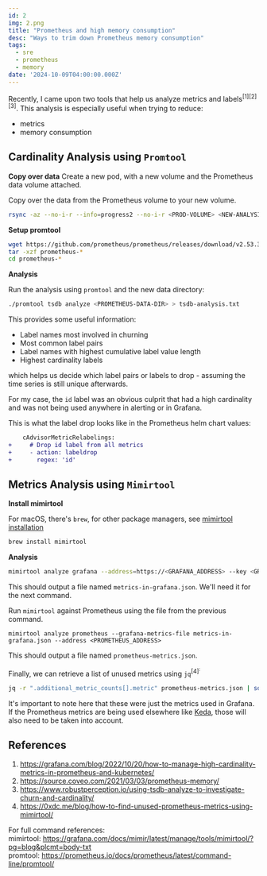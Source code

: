 ```yaml
---
id: 2
img: 2.png
title: "Prometheus and high memory consumption"
desc: "Ways to trim down Prometheus memory consumption"
tags:
  - sre
  - prometheus
  - memory
date: '2024-10-09T04:00:00.000Z'
---
```


Recently, I came upon two tools that help us analyze metrics and labels<sup>[1]</sup><sup>[2]</sup><sup>[3]</sup>. This analysis is especially useful when trying to reduce:
* metrics
* memory consumption

## Cardinality Analysis using `Promtool`

**Copy over data**
Create a new pod, with a new volume and the Prometheus data volume attached.

Copy over the data from the Prometheus volume to your new volume.
```bash
rsync -az --no-i-r --info=progress2 --no-i-r <PROD-VOLUME> <NEW-ANALYSIS-VOLUME>
```

**Setup promtool**

```bash
wget https://github.com/prometheus/prometheus/releases/download/v2.53.3/prometheus-2.53.3.linux-amd64.tar.gz
tar -xzf prometheus-*
cd prometheus-*
```

**Analysis**

Run the analysis using `promtool` and the new data directory:
```bash
./promtool tsdb analyze <PROMETHEUS-DATA-DIR> > tsdb-analysis.txt
```

This provides some useful information:
* Label names most involved in churning
* Most common label pairs
* Label names with highest cumulative label value length
* Highest cardinality labels

which helps us decide which label pairs or labels to drop - assuming the time series is still unique afterwards.

For my case, the `id` label was an obvious culprit that had a high cardinality and was not being used anywhere in alerting or in Grafana.

This is what the label drop looks like in the Prometheus helm chart values:
```diff
    cAdvisorMetricRelabelings:
+     # Drop id label from all metrics
+     - action: labeldrop
+       regex: 'id'
```

## Metrics Analysis using `Mimirtool`

**Install mimirtool**

For macOS, there's `brew`, for other package managers, see [mimirtool installation](https://grafana.com/docs/mimir/latest/manage/tools/mimirtool/#installation)
```bash
brew install mimirtool
```

**Analysis**

```bash
mimirtool analyze grafana --address=https://<GRAFANA_ADDRESS> --key <GRAFANA_TOKEN>
```
This should output a file named `metrics-in-grafana.json`. We'll need it for the next command.

Run `mimirtool` against Prometheus using the file from the previous command.
```
mimirtool analyze prometheus --grafana-metrics-file metrics-in-grafana.json --address <PROMETHEUS_ADDRESS>
```
This should output a file named `prometheus-metrics.json`.

Finally, we can retrieve a list of unused metrics using `jq`<sup>[4]<sup>:
```bash
jq -r ".additional_metric_counts[].metric" prometheus-metrics.json | sort > unused-metrics.txt
```

It's important to note here that these were just the metrics used in Grafana. If the Prometheus metrics are being used elsewhere like [Keda](https://keda.sh/), those will also need to be taken into account.

## References
1. https://grafana.com/blog/2022/10/20/how-to-manage-high-cardinality-metrics-in-prometheus-and-kubernetes/
2. https://source.coveo.com/2021/03/03/prometheus-memory/
3. https://www.robustperception.io/using-tsdb-analyze-to-investigate-churn-and-cardinality/
4. https://0xdc.me/blog/how-to-find-unused-prometheus-metrics-using-mimirtool/

For full command references:  
mimirtool: https://grafana.com/docs/mimir/latest/manage/tools/mimirtool/?pg=blog&plcmt=body-txt  
promtool: https://prometheus.io/docs/prometheus/latest/command-line/promtool/
